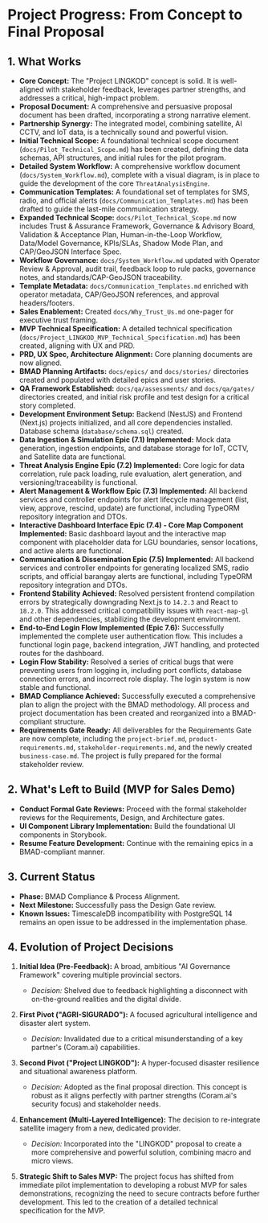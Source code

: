 # Project Progress: From Concept to Final Proposal

## 1. What Works

*   **Core Concept:** The "Project LINGKOD" concept is solid. It is well-aligned with stakeholder feedback, leverages partner strengths, and addresses a critical, high-impact problem.
*   **Proposal Document:** A comprehensive and persuasive proposal document has been drafted, incorporating a strong narrative element.
*   **Partnership Synergy:** The integrated model, combining satellite, AI CCTV, and IoT data, is a technically sound and powerful vision.
*   **Initial Technical Scope:** A foundational technical scope document (`docs/Pilot_Technical_Scope.md`) has been created, defining the data schemas, API structures, and initial rules for the pilot program.
*   **Detailed System Workflow:** A comprehensive workflow document (`docs/System_Workflow.md`), complete with a visual diagram, is in place to guide the development of the core `ThreatAnalysisEngine`.
*   **Communication Templates:** A foundational set of templates for SMS, radio, and official alerts (`docs/Communication_Templates.md`) has been drafted to guide the last-mile communication strategy.
*   **Expanded Technical Scope:** `docs/Pilot_Technical_Scope.md` now includes Trust & Assurance Framework, Governance & Advisory Board, Validation & Acceptance Plan, Human-in-the-Loop Workflow, Data/Model Governance, KPIs/SLAs, Shadow Mode Plan, and CAP/GeoJSON Interface Spec.
*   **Workflow Governance:** `docs/System_Workflow.md` updated with Operator Review & Approval, audit trail, feedback loop to rule packs, governance notes, and standards/CAP-GeoJSON traceability.
*   **Template Metadata:** `docs/Communication_Templates.md` enriched with operator metadata, CAP/GeoJSON references, and approval headers/footers.
*   **Sales Enablement:** Created `docs/Why_Trust_Us.md` one-pager for executive trust framing.
*   **MVP Technical Specification:** A detailed technical specification (`docs/Project_LINGKOD_MVP_Technical_Specification.md`) has been created, aligning with UX and PRD.
*   **PRD, UX Spec, Architecture Alignment:** Core planning documents are now aligned.
*   **BMAD Planning Artifacts:** `docs/epics/` and `docs/stories/` directories created and populated with detailed epics and user stories.
*   **QA Framework Established:** `docs/qa/assessments/` and `docs/qa/gates/` directories created, and initial risk profile and test design for a critical story completed.
*   **Development Environment Setup:** Backend (NestJS) and Frontend (Next.js) projects initialized, and all core dependencies installed. Database schema (`database/schema.sql`) created.
*   **Data Ingestion & Simulation Epic (7.1) Implemented:** Mock data generation, ingestion endpoints, and database storage for IoT, CCTV, and Satellite data are functional.
*   **Threat Analysis Engine Epic (7.2) Implemented:** Core logic for data correlation, rule pack loading, rule evaluation, alert generation, and versioning/traceability is functional.
*   **Alert Management & Workflow Epic (7.3) Implemented:** All backend services and controller endpoints for alert lifecycle management (list, view, approve, rescind, update) are functional, including TypeORM repository integration and DTOs.
*   **Interactive Dashboard Interface Epic (7.4) - Core Map Component Implemented:** Basic dashboard layout and the interactive map component with placeholder data for LGU boundaries, sensor locations, and active alerts are functional.
*   **Communication & Dissemination Epic (7.5) Implemented:** All backend services and controller endpoints for generating localized SMS, radio scripts, and official barangay alerts are functional, including TypeORM repository integration and DTOs.
*   **Frontend Stability Achieved:** Resolved persistent frontend compilation errors by strategically downgrading Next.js to `14.2.3` and React to `18.2.0`. This addressed critical compatibility issues with `react-map-gl` and other dependencies, stabilizing the development environment.
*   **End-to-End Login Flow Implemented (Epic 7.6):** Successfully implemented the complete user authentication flow. This includes a functional login page, backend integration, JWT handling, and protected routes for the dashboard.
*   **Login Flow Stability:** Resolved a series of critical bugs that were preventing users from logging in, including port conflicts, database connection errors, and incorrect role display. The login system is now stable and functional.
*   **BMAD Compliance Achieved:** Successfully executed a comprehensive plan to align the project with the BMAD methodology. All process and project documentation has been created and reorganized into a BMAD-compliant structure.
*   **Requirements Gate Ready:** All deliverables for the Requirements Gate are now complete, including the `project-brief.md`, `product-requirements.md`, `stakeholder-requirements.md`, and the newly created `business-case.md`. The project is fully prepared for the formal stakeholder review.

## 2. What's Left to Build (MVP for Sales Demo)

*   **Conduct Formal Gate Reviews:** Proceed with the formal stakeholder reviews for the Requirements, Design, and Architecture gates.
*   **UI Component Library Implementation:** Build the foundational UI components in Storybook.
*   **Resume Feature Development:** Continue with the remaining epics in a BMAD-compliant manner.

## 3. Current Status

*   **Phase:** BMAD Compliance & Process Alignment.
*   **Next Milestone:** Successfully pass the Design Gate review.
*   **Known Issues:** TimescaleDB incompatibility with PostgreSQL 14 remains an open issue to be addressed in the implementation phase.

## 4. Evolution of Project Decisions

1.  **Initial Idea (Pre-Feedback):** A broad, ambitious "AI Governance Framework" covering multiple provincial sectors.
    *   *Decision:* Shelved due to feedback highlighting a disconnect with on-the-ground realities and the digital divide.

2.  **First Pivot ("AGRI-SIGURADO"):** A focused agricultural intelligence and disaster alert system.
    *   *Decision:* Invalidated due to a critical misunderstanding of a key partner's (Coram.ai) capabilities.

3.  **Second Pivot ("Project LINGKOD"):** A hyper-focused disaster resilience and situational awareness platform.
    *   *Decision:* Adopted as the final proposal direction. This concept is robust as it aligns perfectly with partner strengths (Coram.ai's security focus) and stakeholder needs.

4.  **Enhancement (Multi-Layered Intelligence):** The decision to re-integrate satellite imagery from a new, dedicated provider.
    *   *Decision:* Incorporated into the "LINGKOD" proposal to create a more comprehensive and powerful solution, combining macro and micro views.

5.  **Strategic Shift to Sales MVP:** The project focus has shifted from immediate pilot implementation to developing a robust MVP for sales demonstrations, recognizing the need to secure contracts before further development. This led to the creation of a detailed technical specification for the MVP.
